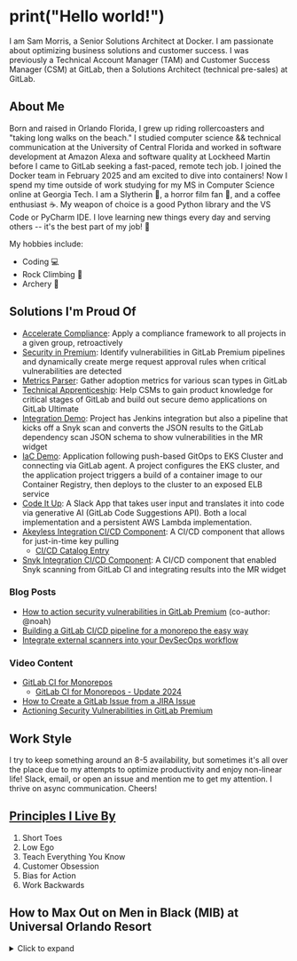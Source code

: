 # print("Hello world!")
I am Sam Morris, a Senior Solutions Architect at Docker. I am passionate about optimizing business solutions and customer success. I was previously a Technical Account Manager (TAM) and Customer Success Manager (CSM) at GitLab, then a Solutions Architect (technical pre-sales) at GitLab.

## About Me
Born and raised in Orlando Florida, I grew up riding rollercoasters and "taking long walks on the beach." I studied computer science && technical communication at the University of Central Florida and worked in software development at Amazon Alexa and software quality at Lockheed Martin  before I came to GitLab seeking a fast-paced, remote tech job. I joined the Docker team in February 2025 and am excited to dive into containers! Now I spend my time outside of work studying for my MS in Computer Science online at Georgia Tech. I am a Slytherin :snake:, a horror film fan :ghost:, and a coffee enthusiast :coffee:. My weapon of choice is a good Python library and the VS Code or PyCharm IDE. I love learning new things every day and serving others -- it's the best part of my job! 🐳

My hobbies include:
- Coding :computer:
- Rock Climbing 🧗 
- Archery :bow_and_arrow:

## Solutions I'm Proud Of
- [Accelerate Compliance](https://gitlab.com/gitlab-com/cs-tools/gitlab-cs-tools/accelerate-compliance): Apply a compliance framework to all projects in a given group, retroactively
- [Security in Premium](https://gitlab.com/gl-demo-premium-smorris/secure-premium-app/-/blob/main/process_vulns.py): Identify vulnerabilities in GitLab Premium pipelines and dynamically create merge request approval rules when critical vulnerabilities are detected
- [Metrics Parser](https://gitlab.com/gitlab-com/cs-tools/gitlab-cs-tools/metrics_parser): Gather adoption metrics for various scan types in GitLab
- [Technical Apprenticeship](https://gitlab.com/smorris-secure-app-demo1/ultimate-demo-template): Help CSMs to gain product knowledge for critical stages of GitLab and build out secure demo applications on GitLab Ultimate
- [Integration Demo](https://gitlab.com/gl-demo-ultimate-smorris/jenkins-integration-demo): Project has Jenkins integration but also a pipeline that kicks off a Snyk scan and converts the JSON results to the GitLab dependency scan JSON schema to show vulnerabilities in the MR widget 
- [IaC Demo](https://gitlab.com/gl-demo-ultimate-smorris/iac-playground): Application following push-based GitOps to EKS Cluster and connecting via GitLab agent. A project configures the EKS cluster, and the application project triggers a build of a container image to our Container Registry, then deploys to the cluster to an exposed ELB service
- [Code It Up](https://gitlab.com/gl-demo-ultimate-smorris/codeitup): A Slack App that takes user input and translates it into code via generative AI (GitLab Code Suggestions API). Both a local implementation and a persistent AWS Lambda implementation.
- [Akeyless Integration CI/CD Component](https://gitlab.com/gl-demo-ultimate-smorris/components-playground/ci-components-playground): A CI/CD component that allows for just-in-time key pulling
   - [CI/CD Catalog Entry](https://gitlab.com/explore/catalog/gl-demo-ultimate-smorris/components-playground/ci-components-playground)
- [Snyk Integration CI/CD Component](https://gitlab.com/explore/catalog/gl-demo-ultimate-smorris/snyk-integration-component): A CI/CD component that enabled Snyk scanning from GitLab CI and integrating results into the MR widget

### Blog Posts
- [How to action security vulnerabilities in GitLab Premium](https://about.gitlab.com/blog/2023/03/13/actioning-security-vulnerabilities-in-gitlab-premium/) (co-author: @noah)
- [Building a GitLab CI/CD pipeline for a monorepo the easy way](https://about.gitlab.com/blog/2024/07/30/building-a-gitlab-ci-cd-pipeline-for-a-monorepo-the-easy-way/)
- [Integrate external scanners into your DevSecOps workflow](https://about.gitlab.com/blog/2024/04/08/integrate-external-security-scanners-into-your-devsecops-workflow/)

### Video Content
- [GitLab CI for Monorepos](https://www.youtube.com/watch?v=oZ53aFqFCkE&ab_channel=GitLabUnfiltered)
   - [GitLab CI for Monorepos - Update 2024](https://www.youtube.com/watch?v=6phvk8jioAo)
- [How to Create a GitLab Issue from a JIRA Issue](https://www.youtube.com/watch?v=Tkz4XiU_No4&ab_channel=GitLabUnfiltered)
- [Actioning Security Vulnerabilities in GitLab Premium](https://www.youtube.com/watch?v=Cld36OZrLFo&ab_channel=GitLabUnfiltered)

## Work Style
I try to keep something around an 8-5 availability, but sometimes it's all over the place due to my attempts to optimize productivity and enjoy non-linear life! Slack, email, or open an issue and mention me to get my attention. I thrive on async communication. Cheers!

## [Principles I Live By](https://www.linkedin.com/pulse/my-manifesto-solutions-architect-sam-morris-kfede/)
1. Short Toes
2. Low Ego
3. Teach Everything You Know
4. Customer Obsession
5. Bias for Action
6. Work Backwards

## How to Max Out on Men in Black (MIB) at Universal Orlando Resort

<details><summary>Click to expand</summary>
This is a highly-coveted piece of knowledge. Take these tips and they will take you to max-out territory (999,999).

**Want to max out (score 999,999) on Men in Black at Universal Orlando?** :alien:

Here are a few tried and true tips I give that bring up people's score from 20K to 200K plus :smile:

1. Sit in the right spot. Regardless of the cart, the back is better (see point 5.2). Otherwise, the right side is typically optimal.
1. Hold down the trigger the entire time. You don't have to pull it for each shot, just keep it pressed down to wrack up points automatically.
1. For each section of the ride, pick a target and stay on it. Some targets (typically smaller or more obstructed ones) are higher point per shot than others, but as long as you keep that trigger down and stay consistent, you will gather a couple hundred thousand points after the first two sections of the ride.
1. If you're on the green track - aim for the trees. The eyes in the trees are a great place to gather points before going head-to-head with the other cart.
1. Aim for the fusion exhaust port!
   1. It's pretty obvious that you are supposed to hit the bright red target on the opposing cart near the end of the ride. But, it can be pretty hard to hit if you're in a full cart. Re-adjust your laser by shooting next to the target and then shifting the laser to the target to keep track of which laser is yours.
   1. If you CAN'T hit the target, you can hit your own cart's. This is a guaranteed way to wrack up massive points, but keep in mind that if you are in the red car, it will cause your cart to spin. Spin your own cart to throw off everyone else and hit the other cart's port before people get a chance to aim again.
   1. Stay on it. People typically give up when they can't hit the port and start shooting random aliens. This is NOT what you should do. Stay with the trigger down hitting the other cart's port (or your own), especially if the opposing cart is behind you. Their port will stay lit longer, so it's best to max out hitting the other cart as you head toward the final boss - the red button.
1. There's only one thing left to do... PUSH the red button.
   1. This is the final moment to wrack up an additional 100K points, and it's the make-or-break of a max out. Listen to your gun (that's where the speaker is) for the voice to say "there's only one thing left to do... PUSH the red button."
      1. Push the button in front of your seat when the voice says PUSH. Not button. Not after the line. When he says "PUSH" you depress your finger on the button and HOLD IT until the screen flashes BONUS 100,000.
1. Put your gun away. You may have maxed out (999,999).
</details>
